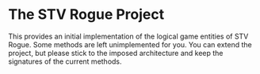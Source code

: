 # The STV Rogue Project

This provides an initial implementation of the logical game entities of STV Rogue.
Some methods are left unimplemented for you. You can extend the project, but
please stick to the imposed architecture and keep the signatures of the current
methods.
